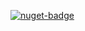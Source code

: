 [![nuget-badge](https://img.shields.io/badge/nuget-active-blue.svg)](https://www.nuget.org/packages/NequeoComposite)
